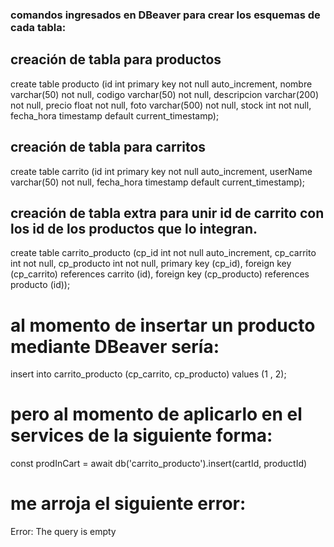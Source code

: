 ### comandos ingresados en DBeaver para crear los esquemas de cada tabla:

## creación de tabla para productos

create table producto (id int primary key not null auto_increment, nombre varchar(50) not null, codigo varchar(50) not null, descripcion varchar(200) not null, precio float not null, foto varchar(500) not null, stock int not null, fecha_hora timestamp default current_timestamp);

## creación de tabla para carritos

create table carrito (id int primary key not null auto_increment, userName varchar(50) not null, fecha_hora timestamp default current_timestamp);

## creación de tabla extra para unir id de carrito con los id de los productos que lo integran.

create table carrito_producto (cp_id int not null auto_increment, cp_carrito int not null, cp_producto int not null, primary key (cp_id), foreign key (cp_carrito) references carrito (id), foreign key (cp_producto) references producto (id));

# al momento de insertar un producto mediante DBeaver sería:

insert into carrito_producto (cp_carrito, cp_producto) values (1 , 2);

# pero al momento de aplicarlo en el services de la siguiente forma:

const prodInCart = await db('carrito_producto').insert(cartId, productId)

# me arroja el siguiente error:

Error: The query is empty
